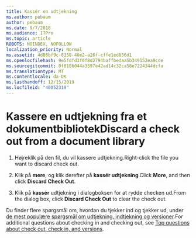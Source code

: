 ```yaml
---
title: Kassér en udtjekning
ms.author: pebaum
author: pebaum
ms.date: 9/7/2018
ms.audience: ITPro
ms.topic: article
ROBOTS: NOINDEX, NOFOLLOW
localization_priority: Normal
ms.assetid: 4d86bf9c-8158-40e2-a26f-cffe1ed856d1
ms.openlocfilehash: 9e5fdfd3f0f8d2794baffbedaa5b349152ea9cde
ms.sourcegitcommit: 0f0186044a3597e42ad14c32ca58e7224344dcfa
ms.translationtype: MT
ms.contentlocale: da-DK
ms.lasthandoff: 12/15/2019
ms.locfileid: "40052319"
---
```

# <a name="discard-a-check-out-from-a-document-library"></a><span data-ttu-id="30378-102">Kassere en udtjekning fra et dokumentbibliotek</span><span class="sxs-lookup"><span data-stu-id="30378-102">Discard a check out from a document library</span></span>

1. <span data-ttu-id="30378-103">Højreklik på den fil, du vil kassere udtjekning.</span><span class="sxs-lookup"><span data-stu-id="30378-103">Right-click the file you want to discard check out.</span></span>
    
2. <span data-ttu-id="30378-104">Klik på **mere**, og klik derefter på **kassér udtjekning**.</span><span class="sxs-lookup"><span data-stu-id="30378-104">Click **More**, and then click **Discard Check Out**.</span></span> 
    
3. <span data-ttu-id="30378-105">Klik på **kassér** udtjekning i dialogboksen for at rydde checken ud.</span><span class="sxs-lookup"><span data-stu-id="30378-105">From the dialog box, click **Discard Check Out** to clear the check out.</span></span> 
    
<span data-ttu-id="30378-106">Du finder flere spørgsmål om, hvordan du tjekker ind og tjekker ud, under [de mest populære spørgsmål om udtjekning, indtjekning og versioner](https://go.microsoft.com/fwlink/?linkid=2018786).</span><span class="sxs-lookup"><span data-stu-id="30378-106">For additional questions about checking in and checking out, see [Top questions about check out, check in, and versions](https://go.microsoft.com/fwlink/?linkid=2018786).</span></span>
  

